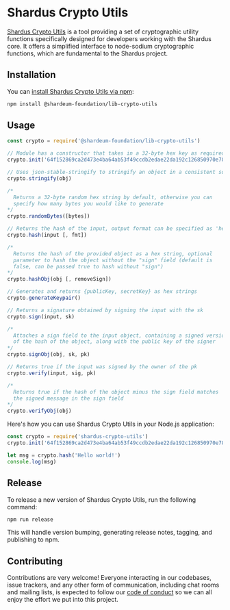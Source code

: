 # Shardus Crypto Utils

[Shardus Crypto Utils](https://docs.shardus.com/docs/tools/crypto-utils) is a tool providing a set of cryptographic utility functions specifically designed for developers working with the Shardus core. It offers a simplified interface to node-sodium cryptographic functions, which are fundamental to the Shardus project.

## Installation

You can [install Shardus Crypto Utils via npm](https://www.npmjs.com/package/@shardus/crypto-utils):

```bash
npm install @shardeum-foundation/lib-crypto-utils
```

## Usage

```JavaScript
const crypto = require('@shardeum-foundation/lib-crypto-utils')

// Module has a constructor that takes in a 32-byte hex key as required by node-sodium for generic hashing
crypto.init('64f152869ca2d473e4ba64ab53f49ccdb2edae22da192c126850970e788af347')

// Uses json-stable-stringify to stringify an object in a consistent sorted manner; returns a string
crypto.stringify(obj)

/*
  Returns a 32-byte random hex string by default, otherwise you can
  specify how many bytes you would like to generate
*/
crypto.randomBytes([bytes])

// Returns the hash of the input, output format can be specified as 'hex' or 'buffer'
crypto.hash(input [, fmt])

/*
  Returns the hash of the provided object as a hex string, optional
  parameter to hash the object without the "sign" field (default is
  false, can be passed true to hash without "sign")
*/
crypto.hashObj(obj [, removeSign])

// Generates and returns {publicKey, secretKey} as hex strings
crypto.generateKeypair()

// Returns a signature obtained by signing the input with the sk
crypto.sign(input, sk)

/*
  Attaches a sign field to the input object, containing a signed version
  of the hash of the object, along with the public key of the signer
*/
crypto.signObj(obj, sk, pk)

// Returns true if the input was signed by the owner of the pk
crypto.verify(input, sig, pk)

/*
  Returns true if the hash of the object minus the sign field matches
  the signed message in the sign field
*/
crypto.verifyObj(obj)
```

Here's how you can use Shardus Crypto Utils in your Node.js application:

```JavaScript
const crypto = require('shardus-crypto-utils')
crypto.init('64f152869ca2d473e4ba64ab53f49ccdb2edae22da192c126850970e788af347')

let msg = crypto.hash('Hello world!')
console.log(msg)
```

## Release

To release a new version of Shardus Crypto Utils, run the following command:

```sh
npm run release
```

This will handle version bumping, generating release notes, tagging, and publishing to npm.

## Contributing

Contributions are very welcome! Everyone interacting in our codebases, issue trackers, and any other form of communication, including chat rooms and mailing lists, is expected to follow our [code of conduct](./CODE_OF_CONDUCT.md) so we can all enjoy the effort we put into this project.
